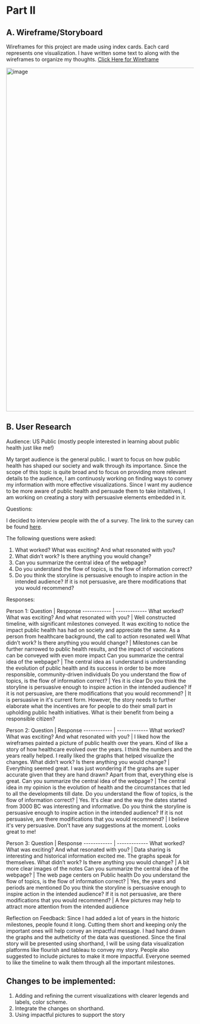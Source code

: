 # Part II

## A. Wireframe/Storyboard

Wireframes for this project are made using index cards. Each card represents one visualization. I have written some text to along with the wireframes to organize my thoughts. [Click Here for Wireframe](https://docs.google.com/document/d/15x_DpKNcZggqeoSwNl5UowF1iA0ttP4sbC-LIaCVlU4/edit?usp=sharing)

<img width="922" alt="image" src="https://user-images.githubusercontent.com/113000842/193974060-44498263-8163-4671-b5e8-5088c94c2496.png">

## B. User Research

Audience: US Public (mostly people interested in learning about public health just like me!)

My target audience is the general public. I want to focus on how public health has shaped our society and walk through its importance. Since the scope of this topic is quite broad and to focus on providing more relevant details to the audience, I am continuosly working on finding ways to convey my information with more effective visualizations. Since I want my audience to be more aware of public health and persuade them to take initaitives, I am working on creating a story with persuasive elements embedded in it. 

Questions:

I decided to interview people with the of a survey. The link to the survey can be found [here](https://forms.gle/zr7431WxJ6cd5iRr5). 

The following questions were asked:

1. What worked? What was exciting? And what resonated with you?
2. What didn’t work? Is there anything you would change? 
3. Can you summarize the central idea of the webpage?
4. Do you understand the flow of topics, is the flow of information correct?
5. Do you think the storyline is persuasive enough to inspire action in the intended audience? If it is not persuasive, are there modifications that you would recommend?

Responses:

Person 1:
Question     | Response
------------ | -------------
What worked? What was exciting? And what resonated with you? | Well constructed timeline, with significant milestones conveyed. It was exciting to notice the impact public health has had on society and appreciate the same. As a person from healthcare background, the call to action resonated well
What didn’t work? Is there anything you would change? | Milestones can be further narrowed to public health results, and the impact of vaccinations can be conveyed with even more impact
Can you summarize the central idea of the webpage?  | The central idea as I understand is understanding the evolution of public health and its success in order to be more responsible, community-driven individuals
Do you understand the flow of topics, is the flow of information correct? | Yes it is clear
Do you think the storyline is persuasive enough to inspire action in the intended audience? If it is not persuasive, are there modifications that you would recommend? | It is persuasive in it's current form. However, the story needs to further elaborate what the incentives are for people to do their small part in upholding public health initiatives. What is their benefit from being a responsible citizen?

Person 2:
Question     | Response
------------ | -------------
What worked? What was exciting? And what resonated with you? | I liked how the wireframes painted a picture of public health over the years. Kind of like a story of how healthcare evolved over the years. I think the numbers and the years really helped. I really liked the graphs that helped visualize the changes.
What didn’t work? Is there anything you would change? | Everything seemed great. I was just wondering if the graphs are super accurate given that they are hand drawn? Apart from that, everything else is great.
Can you summarize the central idea of the webpage?  | The central idea in my opinion is the evolution of health and the circumstances that led to all the developments till date.
Do you understand the flow of topics, is the flow of information correct? | Yes. It's clear and the way the dates started from 3000 BC was interesting and informative.
Do you think the storyline is persuasive enough to inspire action in the intended audience? If it is not persuasive, are there modifications that you would recommend? | I believe it's very persuasive. Don't have any suggestions at the moment. Looks great to me!

Person 3:
Question     | Response
------------ | -------------
What worked? What was exciting? And what resonated with you? | Data sharing is interesting and historical information excited me. The graphs speak for themselves.
What didn’t work? Is there anything you would change? | A bit more clear images of the notes
Can you summarize the central idea of the webpage?  | The web page centers on Public health
Do you understand the flow of topics, is the flow of information correct? | Yes, the years and periods are mentioned
Do you think the storyline is persuasive enough to inspire action in the intended audience? If it is not persuasive, are there modifications that you would recommend? | A few pictures may help to attract more attention from the intended audience



Reflection on Feedback: 
Since I had added a lot of years in the historic milestones, people found it long. Cutting them short and keeping only the important ones will help convey an impactful message. I had hand drawn the graphs and the autheticity of the data was questioned. Since the final story will be presented using shorthand, I will be using data visualization platforms like flourish and tableau to convey my story. People also suggested to include pictures to make it more impactful. Everyone seemed to like the timeline to walk them through all the important milestones. 

## Changes to be implemented:
1. Adding and refining the current visualizations with clearer legends and labels, color scheme.
2. Integrate the changes on shorthand.
3. Using impactful pictures to support the story
